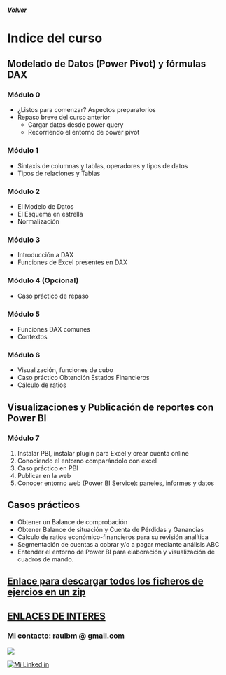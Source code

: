 ##### [Volver](/Curso-de-Herramientas-analiticas-para-auditoria-II/)
<script src="https://kit.fontawesome.com/065728df02.js" crossorigin="anonymous"></script>
# Indice del curso

## Modelado de Datos (Power Pivot) y fórmulas DAX
	
### Módulo 0
  * ¿Listos para comenzar? Aspectos preparatorios
  * Repaso breve del curso anterior
    * Cargar datos desde power query 
    * Recorriendo el entorno de power pivot

### Módulo 1
  * Sintaxis de columnas y tablas, operadores y tipos de datos
  * Tipos de relaciones y Tablas

### Módulo 2
  * El Modelo de Datos
  *	El Esquema en estrella
  * Normalización

### Módulo 3
  *	Introducción a DAX
  *	Funciones de Excel presentes en DAX

### Módulo 4 (Opcional)
  * Caso práctico de repaso

### Módulo 5
  *	Funciones DAX comunes
  * Contextos

### Módulo 6
  * Visualización, funciones de cubo
  * Caso práctico Obtención Estados Financieros
  * Cálculo de ratios

  
## Visualizaciones y Publicación de reportes con Power BI

### Módulo 7
  1. Instalar PBI, instalar plugin para Excel y crear cuenta online
  1. Conociendo el entorno comparándolo con excel
  1. Caso práctico en PBI
  1. Publicar en la web
  1. Conocer entorno web (Power BI Service): paneles, informes y datos


## Casos prácticos
*	Obtener un Balance de comprobación
* Obtener Balance de situación y Cuenta de Pérdidas y Ganancias
* Cálculo de ratios económico-financieros para su revisión analítica
* Segmentación de cuentas a cobrar y/o a pagar mediante análisis ABC
* Entender el entorno de Power BI para elaboración y visualización de cuadros de mando.



## [Enlace para descargar todos los ficheros de ejercios en un zip](https://raulbm.github.io/Curso-de-Herramientas-analiticas-para-auditoria-II/downloads/Ejercicios.zip)


## [ENLACES DE INTERES](https://raulbm.github.io/Curso-de-Herramientas-analiticas-para-auditoria-II/pages/EnlacesBlogsInteresantes.html)

### Mi contacto: raulbm @ gmail.com
[<img src="/Curso-de-Herramientas-analiticas-para-auditoria-II/imagenes/linkedinlogo.png">](https://www.linkedin.com/in/raulbm/)

[![Mi Linked in](/Curso-de-Herramientas-analiticas-para-auditoria-II/imagenes/linkedinlogo.png)](https://www.linkedin.com/in/raulbm/)